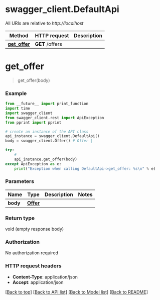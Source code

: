 # swagger_client.DefaultApi

All URIs are relative to *http://localhost*

Method | HTTP request | Description
------------- | ------------- | -------------
[**get_offer**](DefaultApi.md#get_offer) | **GET** /offers | 


# **get_offer**
> get_offer(body)





### Example
```python
from __future__ import print_function
import time
import swagger_client
from swagger_client.rest import ApiException
from pprint import pprint

# create an instance of the API class
api_instance = swagger_client.DefaultApi()
body = swagger_client.Offer() # Offer | 

try:
    # 
    api_instance.get_offer(body)
except ApiException as e:
    print("Exception when calling DefaultApi->get_offer: %s\n" % e)
```

### Parameters

Name | Type | Description  | Notes
------------- | ------------- | ------------- | -------------
 **body** | [**Offer**](Offer.md)|  | 

### Return type

void (empty response body)

### Authorization

No authorization required

### HTTP request headers

 - **Content-Type**: application/json
 - **Accept**: application/json

[[Back to top]](#) [[Back to API list]](../README.md#documentation-for-api-endpoints) [[Back to Model list]](../README.md#documentation-for-models) [[Back to README]](../README.md)

